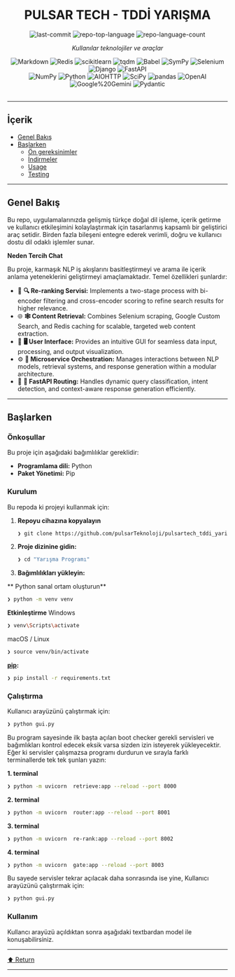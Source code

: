 <div id="top">

<!-- HEADER STYLE: CLASSIC -->
<div align="center">


# PULSAR TECH - TDDİ YARIŞMA

<!-- BADGES -->
<img src="https://img.shields.io/github/last-commit/iamfurkann/nlp-deneme?style=flat&logo=git&logoColor=white&color=0080ff" alt="last-commit">
<img src="https://img.shields.io/github/languages/top/iamfurkann/nlp-deneme?style=flat&color=0080ff" alt="repo-top-language">
<img src="https://img.shields.io/github/languages/count/iamfurkann/nlp-deneme?style=flat&color=0080ff" alt="repo-language-count">

<em>Kullanılar teknolojiler ve araçlar</em>

<img src="https://img.shields.io/badge/Markdown-000000.svg?style=flat&logo=Markdown&logoColor=white" alt="Markdown">
<img src="https://img.shields.io/badge/Redis-FF4438.svg?style=flat&logo=Redis&logoColor=white" alt="Redis">
<img src="https://img.shields.io/badge/scikitlearn-F7931E.svg?style=flat&logo=scikit-learn&logoColor=white" alt="scikitlearn">
<img src="https://img.shields.io/badge/tqdm-FFC107.svg?style=flat&logo=tqdm&logoColor=black" alt="tqdm">
<img src="https://img.shields.io/badge/Babel-F9DC3E.svg?style=flat&logo=Babel&logoColor=black" alt="Babel">
<img src="https://img.shields.io/badge/SymPy-3B5526.svg?style=flat&logo=SymPy&logoColor=white" alt="SymPy">
<img src="https://img.shields.io/badge/Selenium-43B02A.svg?style=flat&logo=Selenium&logoColor=white" alt="Selenium">
<img src="https://img.shields.io/badge/Django-092E20.svg?style=flat&logo=Django&logoColor=white" alt="Django">
<img src="https://img.shields.io/badge/FastAPI-009688.svg?style=flat&logo=FastAPI&logoColor=white" alt="FastAPI">
<br>
<img src="https://img.shields.io/badge/NumPy-013243.svg?style=flat&logo=NumPy&logoColor=white" alt="NumPy">
<img src="https://img.shields.io/badge/Python-3776AB.svg?style=flat&logo=Python&logoColor=white" alt="Python">
<img src="https://img.shields.io/badge/AIOHTTP-2C5BB4.svg?style=flat&logo=AIOHTTP&logoColor=white" alt="AIOHTTP">
<img src="https://img.shields.io/badge/SciPy-8CAAE6.svg?style=flat&logo=SciPy&logoColor=white" alt="SciPy">
<img src="https://img.shields.io/badge/pandas-150458.svg?style=flat&logo=pandas&logoColor=white" alt="pandas">
<img src="https://img.shields.io/badge/OpenAI-412991.svg?style=flat&logo=OpenAI&logoColor=white" alt="OpenAI">
<img src="https://img.shields.io/badge/Google%20Gemini-8E75B2.svg?style=flat&logo=Google-Gemini&logoColor=white" alt="Google%20Gemini">
<img src="https://img.shields.io/badge/Pydantic-E92063.svg?style=flat&logo=Pydantic&logoColor=white" alt="Pydantic">

</div>
<br>

---

## İçerik

- [Genel Bakış](#overview)
- [Başlarken](#getting-started)
    - [Ön gereksinimler](#prerequisites)
    - [İndirmeler](#installation)
    - [Usage](#usage)
    - [Testing](#testing)

---

## Genel Bakış

Bu repo, uygulamalarınızda gelişmiş türkçe doğal dil işleme, içerik getirme ve kullanıcı etkileşimini kolaylaştırmak için tasarlanmış kapsamlı bir geliştirici araç setidir.
Birden fazla bileşeni entegre ederek verimli, doğru ve kullanıcı dostu dil odaklı işlemler sunar.

**Neden Tercih Chat**

Bu proje, karmaşık NLP iş akışlarını basitleştirmeyi ve arama ile içerik anlama yeteneklerini geliştirmeyi amaçlamaktadır.
Temel özellikleri şunlardır:

- 🧩 **🔍 Re-ranking Servisi:** Implements a two-stage process with bi-encoder filtering and cross-encoder scoring to refine search results for higher relevance.
- 🌐 **🕸️ Content Retrieval:** Combines Selenium scraping, Google Custom Search, and Redis caching for scalable, targeted web content extraction.
- 🎨 **🖥️ User Interface:** Provides an intuitive GUI for seamless data input, processing, and output visualization.
- ⚙️ **🤖 Microservice Orchestration:** Manages interactions between NLP models, retrieval systems, and response generation within a modular architecture.
- 🚀 **🚦 FastAPI Routing:** Handles dynamic query classification, intent detection, and context-aware response generation efficiently.

---

## Başlarken

### Önkoşullar

Bu proje için aşağıdaki bağımlılıklar gereklidir:

- **Programlama dili:** Python
- **Paket Yönetimi:** Pip

### Kurulum

Bu repoda ki projeyi kullanmak için:

1. **Repoyu cihazına kopyalayın**

    ```sh
    ❯ git clone https://github.com/pulsarTeknoloji/pulsartech_tddi_yarisma.git
    ```

2. **Proje dizinine gidin:**

    ```sh
    ❯ cd "Yarışma Programı"
    ```

3. **Bağımlılıkları yükleyin:**

** Python sanal ortam oluşturun**

```sh
❯ python -m venv venv
```

**Etkinleştirme**
Windows
```sh
❯ venv\Scripts\activate
```

macOS / Linux
```sh
❯ source venv/bin/activate
```

**[pip](https://pypi.org/project/pip/):**

```sh
❯ pip install -r requirements.txt
```

### Çalıştırma

Kullanıcı arayüzünü çalıştırmak için:

```sh
❯ python gui.py
```

Bu program sayesinde ilk başta açılan boot checker gerekli servisleri ve bağımlıkları kontrol edecek eksik varsa sizden izin isteyerek yükleyecektir. Eğer ki servisler çalışmazsa programı durdurun ve sırayla farklı terminallerde tek tek şunları yazın:

**1. terminal**
```sh
❯ python -m uvicorn  retrieve:app --reload --port 8000
```

**2. terminal**
```sh
❯ python -m uvicorn  router:app --reload --port 8001
```

**3. terminal**
```sh
❯ python -m uvicorn  re-rank:app --reload --port 8002
```

**4. terminal**
```sh
❯ python -m uvicorn  gate:app --reload --port 8003
```

Bu sayede servisler tekrar açılacak daha sonrasında ise yine,
Kullanıcı arayüzünü çalıştırmak için:

```sh
❯ python gui.py
```

### Kullanım

Kullancı arayüzü açıldıktan sonra aşağıdaki textbardan model ile konuşabilirsiniz.

---

<div align="left"><a href="#top">⬆ Return</a></div>

---
